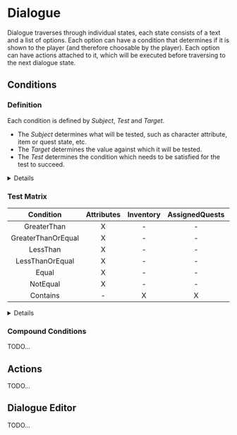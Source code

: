 # Dialogue

Dialogue traverses through individual states, each state consists of a text and a list of options.
Each option can have a condition that determines if it is shown to the player (and therefore choosable by the player).
Each option can have actions attached to it, which will be executed before traversing to the next dialogue state.  

## Conditions

### Definition

Each condition is defined by *Subject*, *Test* and *Target*.  
 - The *Subject* determines what will be tested, such as character attribute, item or quest state, etc.  
 - The *Target* determines the value against which it will be tested.  
 - The *Test* determines the condition which needs to be satisfied for the test to succeed.  

<details><summary>Details</summary>

For example, if (*Subject*, *Target*, *Test*) is (Intelligence, 10, GreaterThan) then the condition is satisfied if the character's INT > 10.  
*Subject* and *Test* are not case sensitive, you can use (INTELLIGENCE, intelligence, or any other combination of upper/lower case letters).
*Test* will often be parsed as a number type and must follow the required formatting. If used as a string, it is case-insensitive as well.  
 
 </details>

### Test Matrix

|Condition|Attributes|Inventory|AssignedQuests|PartyMembers|
|:---:|:---:|:---:|:---:|:---:|
|GreaterThan|X|-|-|X|
|GreaterThanOrEqual|X|-|-|X|
|LessThan|X|-|-|X|
|LessThanOrEqual|X|-|-|X|
|Equal|X|-|-|X|
|NotEqual|X|-|-|X|
|Contains|-|X|X|X|

<details><summary>Details</summary>
 
  The allowed attributes are "Intelligence".
 
</details>

### Compound Conditions

TODO...

## Actions

TODO...

## Dialogue Editor

TODO...

